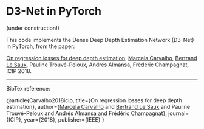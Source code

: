 # D3-Net in PyTorch

(under construction!)

This code implements the Dense Deep Depth Estimation Network (D3-Net) in PyTorch, from the paper:

[On regression losses for deep depth estimation](http://mcarvalho.ml/material/docs/2018/regression_losses_icip_2018.pdf), [Marcela Carvalho](http://mcarvalho.ml/), [Bertrand Le Saux](https://blesaux.github.io/), Pauline Trouvé-Peloux, Andrés Almansa, Frédéric Champagnat, ICIP 2018.


---
BibTex reference:

@article{Carvalho2018icip,
  title={On regression losses for deep depth estimation},
  author={[Marcela Carvalho](http://mcarvalho.ml/) and [Bertrand Le Saux](https://blesaux.github.io/) and Pauline Trouvé-Peloux and Andrés Almansa and Frédéric Champagnat},
  journal={ICIP},
  year={2018},
  publisher={IEEE}
}
